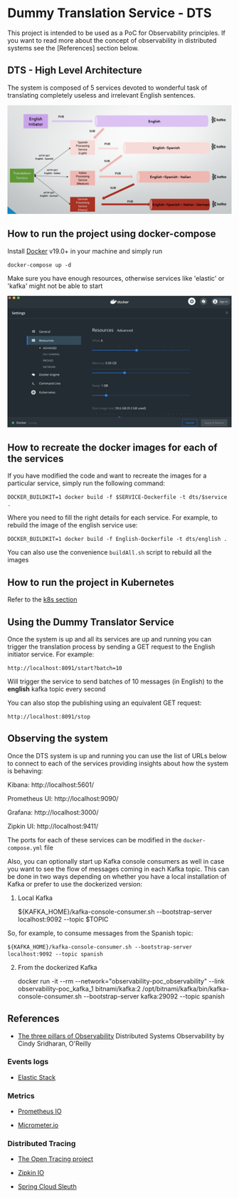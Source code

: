 # Dummy Translation Service - DTS

This project is intended to be used as a PoC for Observability principles. If you want to read more about 
the concept of observability in distributed systems see the [References] section below.

## DTS - High Level Architecture

The system is composed of 5 services devoted to wonderful task of translating completely useless and irrelevant English sentences.

![DTS Architecture](/images/DTS-Arch.png)

## How to run the project using docker-compose

Install [Docker](https://www.docker.com/) v19.0+ in your machine and simply run 

    docker-compose up -d
    
Make sure you have enough resources, otherwise services like 'elastic' or 'kafka' might not be able to start
    
![Docker minimun resources](/images/dockerMinResources.png)
     
## How to recreate the docker images for each of the services   

If you have modified the code and want to recreate the images for a particular service, simply run the following command:

    DOCKER_BUILDKIT=1 docker build -f $SERVICE-Dockerfile -t dts/$service .
   
Where you need to fill the right details for each service. For example, to rebuild the image of the english service use:

    DOCKER_BUILDKIT=1 docker build -f English-Dockerfile -t dts/english .

You can also use the convenience ``buildAll.sh`` script to rebuild all the images


## How to run the project in Kubernetes

Refer to the [k8s section](k8s/README.md)

## Using the Dummy Translator Service

Once the system is up and all its services are up and running you can trigger the translation process by sending a GET request to 
the English initiator service. For example:

    http://localhost:8091/start?batch=10 
   
Will trigger the service to send batches of 10 messages (in English) to the __english__ kafka topic every second

You can also stop the publishing using an equivalent GET request:

    http://localhost:8091/stop    
    
## Observing the system

Once the DTS system is up and running you can use the list of URLs below to connect to each of the services providing insights about how the system is behaving:

Kibana: http://localhost:5601/

Prometheus UI: http://localhost:9090/

Grafana: http://localhost:3000/

Zipkin UI: http://localhost:9411/

The ports for each of these services can be modified in the ``docker-compose.yml`` file

Also, you can optionally start up Kafka console consumers as well in case you want to see the flow of messages coming in each Kafka topic.
This can be done in two ways depending on whether you have a local installation of Kafka or prefer to use the dockerized version:

1. Local Kafka
    
    
    ${KAFKA_HOME}/kafka-console-consumer.sh --bootstrap-server localhost:9092 --topic $TOPIC

So, for example, to consume messages from the Spanish topic:

    ${KAFKA_HOME}/kafka-console-consumer.sh --bootstrap-server localhost:9092 --topic spanish    

2. From the dockerized Kafka

    
    docker run -it --rm --network="observability-poc_observability" --link observability-poc_kafka_1 bitnami/kafka:2 /opt/bitnami/kafka/bin/kafka-console-consumer.sh --bootstrap-server kafka:29092 --topic spanish    
    
## References


* [The three pillars of Observability](https://www.oreilly.com/library/view/distributed-systems-observability/9781492033431/ch04.html)
  Distributed Systems Observability by Cindy Sridharan, O'Reilly
  
### Events logs
* [Elastic Stack](https://www.elastic.co/elastic-stack)


### Metrics
* [Prometheus IO](https://prometheus.io/) 

* [Micrometer.io](https://micrometer.io/docs)


### Distributed Tracing
* [The Open Tracing project](https://opentracing.io/)

* [Zipkin IO](https://zipkin.io/)

* [Spring Cloud Sleuth](https://spring.io/projects/spring-cloud-sleuth)
